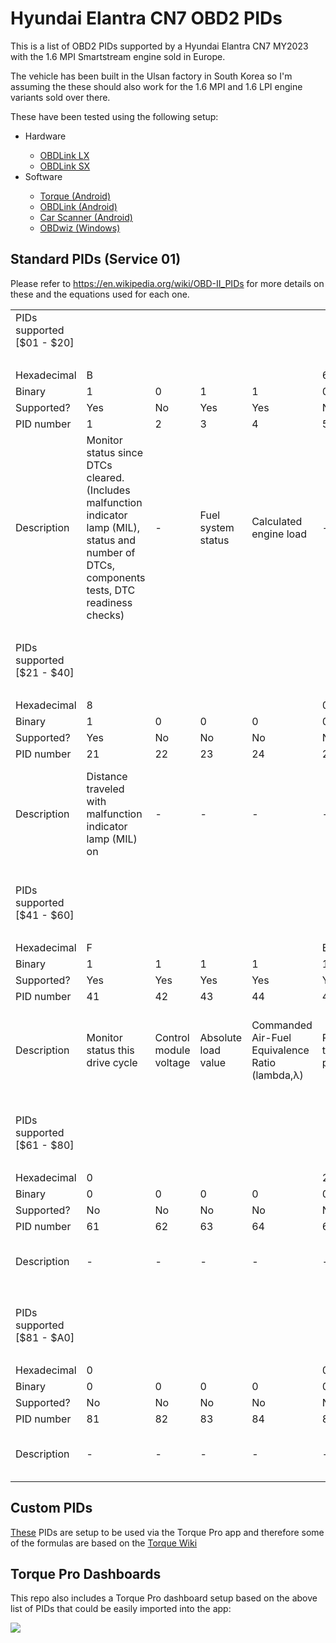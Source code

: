 # Hyundai Elantra CN7 OBD2 PIDs

This is a list of OBD2 PIDs supported by a Hyundai Elantra CN7 MY2023 with the 1.6 MPI Smartstream engine sold in Europe.

The vehicle has been built in the Ulsan factory in South Korea so I'm assuming the these should also work for the 1.6 MPI and 1.6 LPI engine variants sold over there.

These have been tested using the following setup:
<ul>
<li>Hardware</li>
        <ul>
        <li><a href="https://www.scantool.net/obdlink-lxbt/">OBDLink LX</a>
        <li><a href="https://www.scantool.net/obdlink-sx/">OBDLink SX</a>
        </ul>
<li>Software</li>
        <ul>
        <li><a href="https://play.google.com/store/apps/details?id=org.prowl.torque&hl=en&gl=US">Torque (Android)</a></li>
        <li><a href="https://play.google.com/store/apps/details?id=OCTech.Mobile.Applications.OBDLink&hl=en&gl=US">OBDLink (Android)</a></li>
        <li><a href="https://play.google.com/store/apps/details?id=com.ovz.carscanner&hl=en&gl=US">Car Scanner (Android)</a></li>
        <li><a href="https://www.scantool.net/obdwiz/">OBDwiz (Windows)</a></li>
        </ul>
</ul>

<h2> Standard PIDs (Service 01) </h2>

Please refer to https://en.wikipedia.org/wiki/OBD-II_PIDs for more details on these and the equations used for each one.

<table border="0" cellpadding="0" cellspacing="0" id="sheet0" class="sheet0 gridlines">
        <col class="col0">
        <col class="col1">
        <col class="col2">
        <col class="col3">
        <col class="col4">
        <col class="col5">
        <col class="col6">
        <col class="col7">
        <col class="col8">
        <col class="col9">
        <col class="col10">
        <col class="col11">
        <col class="col12">
        <col class="col13">
        <col class="col14">
        <col class="col15">
        <col class="col16">
        <col class="col17">
        <col class="col18">
        <col class="col19">
        <col class="col20">
        <col class="col21">
        <col class="col22">
        <col class="col23">
        <col class="col24">
        <col class="col25">
        <col class="col26">
        <col class="col27">
        <col class="col28">
        <col class="col29">
        <col class="col30">
        <col class="col31">
        <col class="col32">
        <tbody>
          <tr class="row0">
            <td class="column0 style1 s">PIDs supported [$01 - $20]	</td>
            <td class="column1">&nbsp;</td>
            <td class="column2">&nbsp;</td>
            <td class="column3">&nbsp;</td>
            <td class="column4">&nbsp;</td>
            <td class="column5">&nbsp;</td>
            <td class="column6">&nbsp;</td>
            <td class="column7">&nbsp;</td>
            <td class="column8">&nbsp;</td>
            <td class="column9">&nbsp;</td>
            <td class="column10">&nbsp;</td>
            <td class="column11">&nbsp;</td>
            <td class="column12">&nbsp;</td>
            <td class="column13">&nbsp;</td>
            <td class="column14">&nbsp;</td>
            <td class="column15">&nbsp;</td>
            <td class="column16">&nbsp;</td>
            <td class="column17">&nbsp;</td>
            <td class="column18">&nbsp;</td>
            <td class="column19">&nbsp;</td>
            <td class="column20">&nbsp;</td>
            <td class="column21">&nbsp;</td>
            <td class="column22">&nbsp;</td>
            <td class="column23">&nbsp;</td>
            <td class="column24">&nbsp;</td>
            <td class="column25">&nbsp;</td>
            <td class="column26">&nbsp;</td>
            <td class="column27">&nbsp;</td>
            <td class="column28">&nbsp;</td>
            <td class="column29">&nbsp;</td>
            <td class="column30">&nbsp;</td>
            <td class="column31">&nbsp;</td>
            <td class="column32">&nbsp;</td>
          </tr>
          <tr class="row1">
            <td class="column0">&nbsp;</td>
            <td class="column1">&nbsp;</td>
            <td class="column2">&nbsp;</td>
            <td class="column3">&nbsp;</td>
            <td class="column4">&nbsp;</td>
            <td class="column5">&nbsp;</td>
            <td class="column6">&nbsp;</td>
            <td class="column7">&nbsp;</td>
            <td class="column8">&nbsp;</td>
            <td class="column9">&nbsp;</td>
            <td class="column10">&nbsp;</td>
            <td class="column11">&nbsp;</td>
            <td class="column12">&nbsp;</td>
            <td class="column13">&nbsp;</td>
            <td class="column14">&nbsp;</td>
            <td class="column15">&nbsp;</td>
            <td class="column16">&nbsp;</td>
            <td class="column17">&nbsp;</td>
            <td class="column18">&nbsp;</td>
            <td class="column19">&nbsp;</td>
            <td class="column20">&nbsp;</td>
            <td class="column21">&nbsp;</td>
            <td class="column22">&nbsp;</td>
            <td class="column23">&nbsp;</td>
            <td class="column24">&nbsp;</td>
            <td class="column25">&nbsp;</td>
            <td class="column26">&nbsp;</td>
            <td class="column27">&nbsp;</td>
            <td class="column28">&nbsp;</td>
            <td class="column29">&nbsp;</td>
            <td class="column30">&nbsp;</td>
            <td class="column31">&nbsp;</td>
            <td class="column32">&nbsp;</td>
          </tr>
          <tr class="row2">
            <td class="column0 style2 s">Hexadecimal</td>
            <td class="column1 style3 s style5" colspan="4">B</td>
            <td class="column5 style3 n style5" colspan="4">6</td>
            <td class="column9 style3 n style5" colspan="4">3</td>
            <td class="column13 style3 s style5" colspan="4">F</td>
            <td class="column17 style3 s style5" colspan="4">A</td>
            <td class="column21 style3 n style5" colspan="4">8</td>
            <td class="column25 style3 n style5" colspan="4">1</td>
            <td class="column29 style3 n style5" colspan="4">3</td>
          </tr>
          <tr class="row3">
            <td class="column0 style2 s">Binary</td>
            <td class="column1 style6 n">1</td>
            <td class="column2 style6 n">0</td>
            <td class="column3 style6 n">1</td>
            <td class="column4 style6 n">1</td>
            <td class="column5 style6 n">0</td>
            <td class="column6 style6 n">1</td>
            <td class="column7 style6 n">1</td>
            <td class="column8 style6 n">0</td>
            <td class="column9 style6 n">0</td>
            <td class="column10 style6 n">0</td>
            <td class="column11 style6 n">1</td>
            <td class="column12 style6 n">1</td>
            <td class="column13 style6 n">1</td>
            <td class="column14 style6 n">1</td>
            <td class="column15 style6 n">1</td>
            <td class="column16 style6 n">1</td>
            <td class="column17 style6 n">1</td>
            <td class="column18 style6 n">0</td>
            <td class="column19 style6 n">1</td>
            <td class="column20 style6 n">0</td>
            <td class="column21 style6 n">1</td>
            <td class="column22 style6 n">0</td>
            <td class="column23 style6 n">0</td>
            <td class="column24 style6 n">0</td>
            <td class="column25 style6 n">0</td>
            <td class="column26 style6 n">0</td>
            <td class="column27 style6 n">0</td>
            <td class="column28 style6 n">1</td>
            <td class="column29 style6 n">0</td>
            <td class="column30 style6 n">0</td>
            <td class="column31 style6 n">1</td>
            <td class="column32 style6 n">1</td>
          </tr>
          <tr class="row4">
            <td class="column0 style2 s">Supported?</td>
            <td class="column1 style7 s">Yes</td>
            <td class="column2 style8 s">No</td>
            <td class="column3 style7 s">Yes</td>
            <td class="column4 style7 s">Yes</td>
            <td class="column5 style8 s">No</td>
            <td class="column6 style7 s">Yes</td>
            <td class="column7 style7 s">Yes</td>
            <td class="column8 style8 s">No</td>
            <td class="column9 style8 s">No</td>
            <td class="column10 style8 s">No</td>
            <td class="column11 style7 s">Yes</td>
            <td class="column12 style7 s">Yes</td>
            <td class="column13 style7 s">Yes</td>
            <td class="column14 style7 s">Yes</td>
            <td class="column15 style7 s">Yes</td>
            <td class="column16 style7 s">Yes</td>
            <td class="column17 style7 s">Yes</td>
            <td class="column18 style8 s">No</td>
            <td class="column19 style7 s">Yes</td>
            <td class="column20 style8 s">No</td>
            <td class="column21 style7 s">Yes</td>
            <td class="column22 style8 s">No</td>
            <td class="column23 style8 s">No</td>
            <td class="column24 style8 s">No</td>
            <td class="column25 style8 s">No</td>
            <td class="column26 style8 s">No</td>
            <td class="column27 style8 s">No</td>
            <td class="column28 style7 s">Yes</td>
            <td class="column29 style8 s">No</td>
            <td class="column30 style8 s">No</td>
            <td class="column31 style7 s">Yes</td>
            <td class="column32 style7 s">Yes</td>
          </tr>
          <tr class="row5">
            <td class="column0 style2 s">PID number</td>
            <td class="column1 style6 n">1</td>
            <td class="column2 style6 n">2</td>
            <td class="column3 style6 n">3</td>
            <td class="column4 style6 n">4</td>
            <td class="column5 style6 n">5</td>
            <td class="column6 style6 n">6</td>
            <td class="column7 style6 n">7</td>
            <td class="column8 style6 n">8</td>
            <td class="column9 style6 n">9</td>
            <td class="column10 style6 s">0A</td>
            <td class="column11 style6 s">0B</td>
            <td class="column12 style6 s">0C</td>
            <td class="column13 style6 s">0D</td>
            <td class="column14 style6 s">0E</td>
            <td class="column15 style6 s">0F</td>
            <td class="column16 style6 n">10</td>
            <td class="column17 style6 n">11</td>
            <td class="column18 style6 n">12</td>
            <td class="column19 style6 n">13</td>
            <td class="column20 style6 n">14</td>
            <td class="column21 style6 n">15</td>
            <td class="column22 style6 n">16</td>
            <td class="column23 style6 n">17</td>
            <td class="column24 style6 n">18</td>
            <td class="column25 style6 n">19</td>
            <td class="column26 style6 s">1A</td>
            <td class="column27 style6 s">1B</td>
            <td class="column28 style6 s">1C</td>
            <td class="column29 style6 s">1D</td>
            <td class="column30 style6 s">1E</td>
            <td class="column31 style6 s">1F</td>
            <td class="column32 style6 n">20</td>
          </tr>
          <tr class="row6">
            <td class="column0 style2 s">Description</td>
            <td class="column1 style9 s">Monitor status since DTCs cleared. (Includes malfunction indicator lamp (MIL), status and number of DTCs, components tests, DTC readiness checks)</td>
            <td class="column2 style10 s">-</td>
            <td class="column3 style10 s">Fuel system status</td>
            <td class="column4 style10 s">Calculated engine load</td>
            <td class="column5 style10 s">-</td>
            <td class="column6 style10 s">Short term fuel trim—Bank 1</td>
            <td class="column7 style10 s">Long term fuel trim—Bank 1</td>
            <td class="column8 style10 s">-</td>
            <td class="column9 style10 s">-</td>
            <td class="column10 style10 s">-</td>
            <td class="column11 style10 s">Intake manifold absolute pressure</td>
            <td class="column12 style10 s">Engine speed</td>
            <td class="column13 style10 s">Vehicle speed</td>
            <td class="column14 style10 s">Timing advance</td>
            <td class="column15 style10 s">Intake air temperature</td>
            <td class="column16 style10 s">Mass air flow sensor (MAF) air flow rate</td>
            <td class="column17 style10 s">Throttle position</td>
            <td class="column18 style10 s">-</td>
            <td class="column19 style10 s">Oxygen sensors present (in 2 banks)</td>
            <td class="column20 style10 s">-</td>
            <td class="column21 style10 s">	Oxygen Sensor 2<br />
A: Voltage<br />
B: Short term fuel trim</td>
            <td class="column22 style10 s">-</td>
            <td class="column23 style10 s">-</td>
            <td class="column24 style10 s">-</td>
            <td class="column25 style10 s">-</td>
            <td class="column26 style10 s">-</td>
            <td class="column27 style10 s">-</td>
            <td class="column28 style10 s">OBD standards this vehicle conforms to</td>
            <td class="column29 style10 s">-</td>
            <td class="column30 style10 s">-</td>
            <td class="column31 style10 s">Run time since engine start	</td>
            <td class="column32 style10 s">PIDs supported [$21 - $40]	</td>
          </tr>
          <tr class="row7">
            <td class="column0">&nbsp;</td>
            <td class="column1">&nbsp;</td>
            <td class="column2">&nbsp;</td>
            <td class="column3">&nbsp;</td>
            <td class="column4">&nbsp;</td>
            <td class="column5">&nbsp;</td>
            <td class="column6">&nbsp;</td>
            <td class="column7">&nbsp;</td>
            <td class="column8">&nbsp;</td>
            <td class="column9">&nbsp;</td>
            <td class="column10">&nbsp;</td>
            <td class="column11">&nbsp;</td>
            <td class="column12">&nbsp;</td>
            <td class="column13">&nbsp;</td>
            <td class="column14">&nbsp;</td>
            <td class="column15">&nbsp;</td>
            <td class="column16">&nbsp;</td>
            <td class="column17">&nbsp;</td>
            <td class="column18">&nbsp;</td>
            <td class="column19">&nbsp;</td>
            <td class="column20">&nbsp;</td>
            <td class="column21">&nbsp;</td>
            <td class="column22">&nbsp;</td>
            <td class="column23">&nbsp;</td>
            <td class="column24">&nbsp;</td>
            <td class="column25">&nbsp;</td>
            <td class="column26">&nbsp;</td>
            <td class="column27">&nbsp;</td>
            <td class="column28">&nbsp;</td>
            <td class="column29">&nbsp;</td>
            <td class="column30">&nbsp;</td>
            <td class="column31">&nbsp;</td>
            <td class="column32">&nbsp;</td>
          </tr>
          <tr class="row8">
            <td class="column0 style1 s">PIDs supported [$21 - $40]	</td>
            <td class="column1">&nbsp;</td>
            <td class="column2">&nbsp;</td>
            <td class="column3">&nbsp;</td>
            <td class="column4">&nbsp;</td>
            <td class="column5">&nbsp;</td>
            <td class="column6">&nbsp;</td>
            <td class="column7">&nbsp;</td>
            <td class="column8">&nbsp;</td>
            <td class="column9">&nbsp;</td>
            <td class="column10">&nbsp;</td>
            <td class="column11">&nbsp;</td>
            <td class="column12">&nbsp;</td>
            <td class="column13">&nbsp;</td>
            <td class="column14">&nbsp;</td>
            <td class="column15">&nbsp;</td>
            <td class="column16">&nbsp;</td>
            <td class="column17">&nbsp;</td>
            <td class="column18">&nbsp;</td>
            <td class="column19">&nbsp;</td>
            <td class="column20">&nbsp;</td>
            <td class="column21">&nbsp;</td>
            <td class="column22">&nbsp;</td>
            <td class="column23">&nbsp;</td>
            <td class="column24">&nbsp;</td>
            <td class="column25">&nbsp;</td>
            <td class="column26">&nbsp;</td>
            <td class="column27">&nbsp;</td>
            <td class="column28">&nbsp;</td>
            <td class="column29">&nbsp;</td>
            <td class="column30">&nbsp;</td>
            <td class="column31">&nbsp;</td>
            <td class="column32">&nbsp;</td>
          </tr>
          <tr class="row9">
            <td class="column0">&nbsp;</td>
            <td class="column1">&nbsp;</td>
            <td class="column2">&nbsp;</td>
            <td class="column3">&nbsp;</td>
            <td class="column4">&nbsp;</td>
            <td class="column5">&nbsp;</td>
            <td class="column6">&nbsp;</td>
            <td class="column7">&nbsp;</td>
            <td class="column8">&nbsp;</td>
            <td class="column9">&nbsp;</td>
            <td class="column10">&nbsp;</td>
            <td class="column11">&nbsp;</td>
            <td class="column12">&nbsp;</td>
            <td class="column13">&nbsp;</td>
            <td class="column14">&nbsp;</td>
            <td class="column15">&nbsp;</td>
            <td class="column16">&nbsp;</td>
            <td class="column17">&nbsp;</td>
            <td class="column18">&nbsp;</td>
            <td class="column19">&nbsp;</td>
            <td class="column20">&nbsp;</td>
            <td class="column21">&nbsp;</td>
            <td class="column22">&nbsp;</td>
            <td class="column23">&nbsp;</td>
            <td class="column24">&nbsp;</td>
            <td class="column25">&nbsp;</td>
            <td class="column26">&nbsp;</td>
            <td class="column27">&nbsp;</td>
            <td class="column28">&nbsp;</td>
            <td class="column29">&nbsp;</td>
            <td class="column30">&nbsp;</td>
            <td class="column31">&nbsp;</td>
            <td class="column32">&nbsp;</td>
          </tr>
          <tr class="row10">
            <td class="column0 style2 s">Hexadecimal</td>
            <td class="column1 style3 n style5" colspan="4">8</td>
            <td class="column5 style3 n style5" colspan="4">0</td>
            <td class="column9 style3 n style5" colspan="4">1</td>
            <td class="column13 style3 s style5" colspan="4">D</td>
            <td class="column17 style3 s style5" colspan="4">B</td>
            <td class="column21 style3 n style5" colspan="4">0</td>
            <td class="column25 style3 n style5" colspan="4">1</td>
            <td class="column29 style3 n style5" colspan="4">1</td>
          </tr>
          <tr class="row11">
            <td class="column0 style2 s">Binary</td>
            <td class="column1 style6 n">1</td>
            <td class="column2 style6 n">0</td>
            <td class="column3 style6 n">0</td>
            <td class="column4 style6 n">0</td>
            <td class="column5 style6 n">0</td>
            <td class="column6 style6 n">0</td>
            <td class="column7 style6 n">0</td>
            <td class="column8 style6 n">0</td>
            <td class="column9 style6 n">0</td>
            <td class="column10 style6 n">0</td>
            <td class="column11 style6 n">0</td>
            <td class="column12 style6 n">1</td>
            <td class="column13 style6 n">1</td>
            <td class="column14 style6 n">1</td>
            <td class="column15 style6 n">0</td>
            <td class="column16 style6 n">1</td>
            <td class="column17 style6 n">1</td>
            <td class="column18 style6 n">0</td>
            <td class="column19 style6 n">1</td>
            <td class="column20 style6 n">1</td>
            <td class="column21 style6 n">0</td>
            <td class="column22 style6 n">0</td>
            <td class="column23 style6 n">0</td>
            <td class="column24 style6 n">0</td>
            <td class="column25 style6 n">0</td>
            <td class="column26 style6 n">0</td>
            <td class="column27 style6 n">0</td>
            <td class="column28 style6 n">1</td>
            <td class="column29 style6 n">0</td>
            <td class="column30 style6 n">0</td>
            <td class="column31 style6 n">0</td>
            <td class="column32 style6 n">1</td>
          </tr>
          <tr class="row12">
            <td class="column0 style2 s">Supported?</td>
            <td class="column1 style7 s">Yes</td>
            <td class="column2 style8 s">No</td>
            <td class="column3 style8 s">No</td>
            <td class="column4 style8 s">No</td>
            <td class="column5 style8 s">No</td>
            <td class="column6 style8 s">No</td>
            <td class="column7 style8 s">No</td>
            <td class="column8 style8 s">No</td>
            <td class="column9 style8 s">No</td>
            <td class="column10 style8 s">No</td>
            <td class="column11 style8 s">No</td>
            <td class="column12 style7 s">Yes</td>
            <td class="column13 style7 s">Yes</td>
            <td class="column14 style7 s">Yes</td>
            <td class="column15 style8 s">No</td>
            <td class="column16 style7 s">Yes</td>
            <td class="column17 style7 s">Yes</td>
            <td class="column18 style8 s">No</td>
            <td class="column19 style7 s">Yes</td>
            <td class="column20 style7 s">Yes</td>
            <td class="column21 style8 s">No</td>
            <td class="column22 style8 s">No</td>
            <td class="column23 style8 s">No</td>
            <td class="column24 style8 s">No</td>
            <td class="column25 style8 s">No</td>
            <td class="column26 style8 s">No</td>
            <td class="column27 style8 s">No</td>
            <td class="column28 style7 s">Yes</td>
            <td class="column29 style8 s">No</td>
            <td class="column30 style8 s">No</td>
            <td class="column31 style8 s">No</td>
            <td class="column32 style7 s">Yes</td>
          </tr>
          <tr class="row13">
            <td class="column0 style2 s">PID number</td>
            <td class="column1 style6 n">21</td>
            <td class="column2 style6 n">22</td>
            <td class="column3 style6 n">23</td>
            <td class="column4 style6 n">24</td>
            <td class="column5 style6 n">25</td>
            <td class="column6 style6 n">26</td>
            <td class="column7 style6 n">27</td>
            <td class="column8 style6 n">28</td>
            <td class="column9 style6 n">29</td>
            <td class="column10 style6 s">2A</td>
            <td class="column11 style6 s">2B</td>
            <td class="column12 style6 s">2C</td>
            <td class="column13 style6 s">2D</td>
            <td class="column14 style6 s">2E</td>
            <td class="column15 style6 s">2F</td>
            <td class="column16 style6 n">30</td>
            <td class="column17 style6 n">31</td>
            <td class="column18 style6 n">32</td>
            <td class="column19 style6 n">33</td>
            <td class="column20 style6 n">34</td>
            <td class="column21 style6 n">35</td>
            <td class="column22 style6 n">36</td>
            <td class="column23 style6 n">37</td>
            <td class="column24 style6 n">38</td>
            <td class="column25 style6 n">39</td>
            <td class="column26 style6 s">3A</td>
            <td class="column27 style6 s">3B</td>
            <td class="column28 style6 s">3C</td>
            <td class="column29 style6 s">3D</td>
            <td class="column30 style6 s">3E</td>
            <td class="column31 style6 s">3F</td>
            <td class="column32 style6 n">40</td>
          </tr>
          <tr class="row14">
            <td class="column0 style2 s">Description</td>
            <td class="column1 style9 s">Distance traveled with malfunction indicator lamp (MIL) on</td>
            <td class="column2 style10 s">-</td>
            <td class="column3 style10 s">-</td>
            <td class="column4 style10 s">-</td>
            <td class="column5 style10 s">-</td>
            <td class="column6 style10 s">-</td>
            <td class="column7 style10 s">-</td>
            <td class="column8 style10 s">-</td>
            <td class="column9 style10 s">-</td>
            <td class="column10 style10 s">-</td>
            <td class="column11 style10 s">-</td>
            <td class="column12 style10 s">Commanded EGR</td>
            <td class="column13 style10 s">EGR Error	</td>
            <td class="column14 style10 s">Commanded evaporative purge	</td>
            <td class="column15 style10 s">-</td>
            <td class="column16 style10 s">Warm-ups since codes cleared</td>
            <td class="column17 style10 s">Distance traveled since codes cleared</td>
            <td class="column18 style10 s">-</td>
            <td class="column19 style10 s">Absolute Barometric Pressure	</td>
            <td class="column20 style10 s">Oxygen Sensor 1<br />
AB: Air-Fuel Equivalence Ratio (lambda,λ)<br />
CD: Current</td>
            <td class="column21 style10 s">-</td>
            <td class="column22 style10 s">-</td>
            <td class="column23 style10 s">-</td>
            <td class="column24 style10 s">-</td>
            <td class="column25 style10 s">-</td>
            <td class="column26 style10 s">-</td>
            <td class="column27 style10 s">-</td>
            <td class="column28 style10 s">Catalyst Temperature: Bank 1, Sensor 1</td>
            <td class="column29 style10 s">-</td>
            <td class="column30 style10 s">-</td>
            <td class="column31 style10 s">-</td>
            <td class="column32 style10 s">PIDs supported [$41 - $60]</td>
          </tr>
          <tr class="row15">
            <td class="column0">&nbsp;</td>
            <td class="column1">&nbsp;</td>
            <td class="column2">&nbsp;</td>
            <td class="column3">&nbsp;</td>
            <td class="column4">&nbsp;</td>
            <td class="column5">&nbsp;</td>
            <td class="column6">&nbsp;</td>
            <td class="column7">&nbsp;</td>
            <td class="column8">&nbsp;</td>
            <td class="column9">&nbsp;</td>
            <td class="column10">&nbsp;</td>
            <td class="column11">&nbsp;</td>
            <td class="column12">&nbsp;</td>
            <td class="column13">&nbsp;</td>
            <td class="column14">&nbsp;</td>
            <td class="column15">&nbsp;</td>
            <td class="column16">&nbsp;</td>
            <td class="column17">&nbsp;</td>
            <td class="column18">&nbsp;</td>
            <td class="column19">&nbsp;</td>
            <td class="column20">&nbsp;</td>
            <td class="column21">&nbsp;</td>
            <td class="column22">&nbsp;</td>
            <td class="column23">&nbsp;</td>
            <td class="column24">&nbsp;</td>
            <td class="column25">&nbsp;</td>
            <td class="column26">&nbsp;</td>
            <td class="column27">&nbsp;</td>
            <td class="column28">&nbsp;</td>
            <td class="column29">&nbsp;</td>
            <td class="column30">&nbsp;</td>
            <td class="column31">&nbsp;</td>
            <td class="column32">&nbsp;</td>
          </tr>
          <tr class="row16">
            <td class="column0 style1 s">PIDs supported [$41 - $60]	</td>
            <td class="column1">&nbsp;</td>
            <td class="column2">&nbsp;</td>
            <td class="column3">&nbsp;</td>
            <td class="column4">&nbsp;</td>
            <td class="column5">&nbsp;</td>
            <td class="column6">&nbsp;</td>
            <td class="column7">&nbsp;</td>
            <td class="column8">&nbsp;</td>
            <td class="column9">&nbsp;</td>
            <td class="column10">&nbsp;</td>
            <td class="column11">&nbsp;</td>
            <td class="column12">&nbsp;</td>
            <td class="column13">&nbsp;</td>
            <td class="column14">&nbsp;</td>
            <td class="column15">&nbsp;</td>
            <td class="column16">&nbsp;</td>
            <td class="column17">&nbsp;</td>
            <td class="column18">&nbsp;</td>
            <td class="column19">&nbsp;</td>
            <td class="column20">&nbsp;</td>
            <td class="column21">&nbsp;</td>
            <td class="column22">&nbsp;</td>
            <td class="column23">&nbsp;</td>
            <td class="column24">&nbsp;</td>
            <td class="column25">&nbsp;</td>
            <td class="column26">&nbsp;</td>
            <td class="column27">&nbsp;</td>
            <td class="column28">&nbsp;</td>
            <td class="column29">&nbsp;</td>
            <td class="column30">&nbsp;</td>
            <td class="column31">&nbsp;</td>
            <td class="column32">&nbsp;</td>
          </tr>
          <tr class="row17">
            <td class="column0">&nbsp;</td>
            <td class="column1">&nbsp;</td>
            <td class="column2">&nbsp;</td>
            <td class="column3">&nbsp;</td>
            <td class="column4">&nbsp;</td>
            <td class="column5">&nbsp;</td>
            <td class="column6">&nbsp;</td>
            <td class="column7">&nbsp;</td>
            <td class="column8">&nbsp;</td>
            <td class="column9">&nbsp;</td>
            <td class="column10">&nbsp;</td>
            <td class="column11">&nbsp;</td>
            <td class="column12">&nbsp;</td>
            <td class="column13">&nbsp;</td>
            <td class="column14">&nbsp;</td>
            <td class="column15">&nbsp;</td>
            <td class="column16">&nbsp;</td>
            <td class="column17">&nbsp;</td>
            <td class="column18">&nbsp;</td>
            <td class="column19">&nbsp;</td>
            <td class="column20">&nbsp;</td>
            <td class="column21">&nbsp;</td>
            <td class="column22">&nbsp;</td>
            <td class="column23">&nbsp;</td>
            <td class="column24">&nbsp;</td>
            <td class="column25">&nbsp;</td>
            <td class="column26">&nbsp;</td>
            <td class="column27">&nbsp;</td>
            <td class="column28">&nbsp;</td>
            <td class="column29">&nbsp;</td>
            <td class="column30">&nbsp;</td>
            <td class="column31">&nbsp;</td>
            <td class="column32">&nbsp;</td>
          </tr>
          <tr class="row18">
            <td class="column0 style2 s">Hexadecimal</td>
            <td class="column1 style3 s style5" colspan="4">F</td>
            <td class="column5 style3 s style5" colspan="4">E</td>
            <td class="column9 style3 s style5" colspan="4">D</td>
            <td class="column13 style3 n style5" colspan="4">0</td>
            <td class="column17 style3 n style5" colspan="4">8</td>
            <td class="column21 style3 s style5" colspan="4">C</td>
            <td class="column25 style3 n style5" colspan="4">0</td>
            <td class="column29 style3 n style5" colspan="4">5</td>
          </tr>
          <tr class="row19">
            <td class="column0 style2 s">Binary</td>
            <td class="column1 style6 n">1</td>
            <td class="column2 style6 n">1</td>
            <td class="column3 style6 n">1</td>
            <td class="column4 style6 n">1</td>
            <td class="column5 style6 n">1</td>
            <td class="column6 style6 n">1</td>
            <td class="column7 style6 n">1</td>
            <td class="column8 style6 n">0</td>
            <td class="column9 style6 n">1</td>
            <td class="column10 style6 n">1</td>
            <td class="column11 style6 n">0</td>
            <td class="column12 style6 n">1</td>
            <td class="column13 style6 n">0</td>
            <td class="column14 style6 n">0</td>
            <td class="column15 style6 n">0</td>
            <td class="column16 style6 n">0</td>
            <td class="column17 style6 n">1</td>
            <td class="column18 style6 n">0</td>
            <td class="column19 style6 n">0</td>
            <td class="column20 style6 n">0</td>
            <td class="column21 style6 n">1</td>
            <td class="column22 style6 n">1</td>
            <td class="column23 style6 n">0</td>
            <td class="column24 style6 n">0</td>
            <td class="column25 style6 n">0</td>
            <td class="column26 style6 n">0</td>
            <td class="column27 style6 n">0</td>
            <td class="column28 style6 n">0</td>
            <td class="column29 style6 n">0</td>
            <td class="column30 style6 n">1</td>
            <td class="column31 style6 n">0</td>
            <td class="column32 style6 n">1</td>
          </tr>
          <tr class="row20">
            <td class="column0 style2 s">Supported?</td>
            <td class="column1 style7 s">Yes</td>
            <td class="column2 style7 s">Yes</td>
            <td class="column3 style7 s">Yes</td>
            <td class="column4 style7 s">Yes</td>
            <td class="column5 style7 s">Yes</td>
            <td class="column6 style7 s">Yes</td>
            <td class="column7 style7 s">Yes</td>
            <td class="column8 style8 s">No</td>
            <td class="column9 style7 s">Yes</td>
            <td class="column10 style7 s">Yes</td>
            <td class="column11 style8 s">No</td>
            <td class="column12 style7 s">Yes</td>
            <td class="column13 style8 s">No</td>
            <td class="column14 style8 s">No</td>
            <td class="column15 style8 s">No</td>
            <td class="column16 style8 s">No</td>
            <td class="column17 style7 s">Yes</td>
            <td class="column18 style8 s">No</td>
            <td class="column19 style8 s">No</td>
            <td class="column20 style8 s">No</td>
            <td class="column21 style7 s">Yes</td>
            <td class="column22 style7 s">Yes</td>
            <td class="column23 style8 s">No</td>
            <td class="column24 style8 s">No</td>
            <td class="column25 style8 s">No</td>
            <td class="column26 style8 s">No</td>
            <td class="column27 style8 s">No</td>
            <td class="column28 style8 s">No</td>
            <td class="column29 style8 s">No</td>
            <td class="column30 style7 s">Yes</td>
            <td class="column31 style8 s">No</td>
            <td class="column32 style7 s">Yes</td>
          </tr>
          <tr class="row21">
            <td class="column0 style2 s">PID number</td>
            <td class="column1 style6 n">41</td>
            <td class="column2 style6 n">42</td>
            <td class="column3 style6 n">43</td>
            <td class="column4 style6 n">44</td>
            <td class="column5 style6 n">45</td>
            <td class="column6 style6 n">46</td>
            <td class="column7 style6 n">47</td>
            <td class="column8 style6 n">48</td>
            <td class="column9 style6 n">49</td>
            <td class="column10 style6 s">4A</td>
            <td class="column11 style6 s">4B</td>
            <td class="column12 style6 s">4C</td>
            <td class="column13 style6 s">4D</td>
            <td class="column14 style6 s">4E</td>
            <td class="column15 style6 s">4F</td>
            <td class="column16 style6 n">50</td>
            <td class="column17 style6 n">51</td>
            <td class="column18 style6 n">52</td>
            <td class="column19 style6 n">53</td>
            <td class="column20 style6 n">54</td>
            <td class="column21 style6 n">55</td>
            <td class="column22 style6 n">56</td>
            <td class="column23 style6 n">57</td>
            <td class="column24 style6 n">58</td>
            <td class="column25 style6 n">59</td>
            <td class="column26 style6 s">5A</td>
            <td class="column27 style6 s">5B</td>
            <td class="column28 style6 s">5C</td>
            <td class="column29 style6 s">5D</td>
            <td class="column30 style6 s">5E</td>
            <td class="column31 style6 s">5F</td>
            <td class="column32 style6 n">60</td>
          </tr>
          <tr class="row22">
            <td class="column0 style2 s">Description</td>
            <td class="column1 style11 s">Monitor status this drive cycle</td>
            <td class="column2 style11 s">Control module voltage</td>
            <td class="column3 style11 s">Absolute load value</td>
            <td class="column4 style10 s">Commanded Air-Fuel Equivalence Ratio (lambda,λ)	</td>
            <td class="column5 style11 s">Relative throttle position</td>
            <td class="column6 style11 s">Ambient air temperature</td>
            <td class="column7 style11 s">Absolute throttle position B</td>
            <td class="column8 style10 s">-</td>
            <td class="column9 style10 s">Accelerator pedal position D</td>
            <td class="column10 style11 s">Accelerator pedal position E</td>
            <td class="column11 style10 s">-</td>
            <td class="column12 style11 s">Commanded throttle actuator</td>
            <td class="column13 style10 s">-</td>
            <td class="column14 style10 s">-</td>
            <td class="column15 style10 s">-</td>
            <td class="column16 style10 s">-</td>
            <td class="column17 style10 s">Fuel Type	</td>
            <td class="column18 style10 s">-</td>
            <td class="column19 style10 s">-</td>
            <td class="column20 style10 s">-</td>
            <td class="column21 style10 s">Short term secondary oxygen sensor trim, A: bank 1, B: bank 3	</td>
            <td class="column22 style10 s">Long term secondary oxygen sensor trim, A: bank 1, B: bank 3</td>
            <td class="column23 style10 s">-</td>
            <td class="column24 style10 s">-</td>
            <td class="column25 style10 s">-</td>
            <td class="column26 style10 s">-</td>
            <td class="column27 style10 s">-</td>
            <td class="column28 style10 s">-</td>
            <td class="column29 style10 s">-</td>
            <td class="column30 style10 s">Engine fuel rate	</td>
            <td class="column31 style10 s">-</td>
            <td class="column32 style10 s">PIDs supported [$61 - $80]	</td>
          </tr>
          <tr class="row23">
            <td class="column0">&nbsp;</td>
            <td class="column1">&nbsp;</td>
            <td class="column2">&nbsp;</td>
            <td class="column3">&nbsp;</td>
            <td class="column4">&nbsp;</td>
            <td class="column5">&nbsp;</td>
            <td class="column6">&nbsp;</td>
            <td class="column7">&nbsp;</td>
            <td class="column8">&nbsp;</td>
            <td class="column9">&nbsp;</td>
            <td class="column10">&nbsp;</td>
            <td class="column11">&nbsp;</td>
            <td class="column12">&nbsp;</td>
            <td class="column13">&nbsp;</td>
            <td class="column14">&nbsp;</td>
            <td class="column15">&nbsp;</td>
            <td class="column16">&nbsp;</td>
            <td class="column17">&nbsp;</td>
            <td class="column18">&nbsp;</td>
            <td class="column19">&nbsp;</td>
            <td class="column20">&nbsp;</td>
            <td class="column21">&nbsp;</td>
            <td class="column22">&nbsp;</td>
            <td class="column23">&nbsp;</td>
            <td class="column24">&nbsp;</td>
            <td class="column25">&nbsp;</td>
            <td class="column26">&nbsp;</td>
            <td class="column27">&nbsp;</td>
            <td class="column28">&nbsp;</td>
            <td class="column29">&nbsp;</td>
            <td class="column30">&nbsp;</td>
            <td class="column31">&nbsp;</td>
            <td class="column32">&nbsp;</td>
          </tr>
          <tr class="row24">
            <td class="column0 style1 s">PIDs supported [$61 - $80]	</td>
            <td class="column1">&nbsp;</td>
            <td class="column2">&nbsp;</td>
            <td class="column3">&nbsp;</td>
            <td class="column4">&nbsp;</td>
            <td class="column5">&nbsp;</td>
            <td class="column6">&nbsp;</td>
            <td class="column7">&nbsp;</td>
            <td class="column8">&nbsp;</td>
            <td class="column9">&nbsp;</td>
            <td class="column10">&nbsp;</td>
            <td class="column11">&nbsp;</td>
            <td class="column12">&nbsp;</td>
            <td class="column13">&nbsp;</td>
            <td class="column14">&nbsp;</td>
            <td class="column15">&nbsp;</td>
            <td class="column16">&nbsp;</td>
            <td class="column17">&nbsp;</td>
            <td class="column18">&nbsp;</td>
            <td class="column19">&nbsp;</td>
            <td class="column20">&nbsp;</td>
            <td class="column21">&nbsp;</td>
            <td class="column22">&nbsp;</td>
            <td class="column23">&nbsp;</td>
            <td class="column24">&nbsp;</td>
            <td class="column25">&nbsp;</td>
            <td class="column26">&nbsp;</td>
            <td class="column27">&nbsp;</td>
            <td class="column28">&nbsp;</td>
            <td class="column29">&nbsp;</td>
            <td class="column30">&nbsp;</td>
            <td class="column31">&nbsp;</td>
            <td class="column32">&nbsp;</td>
          </tr>
          <tr class="row25">
            <td class="column0">&nbsp;</td>
            <td class="column1">&nbsp;</td>
            <td class="column2">&nbsp;</td>
            <td class="column3">&nbsp;</td>
            <td class="column4">&nbsp;</td>
            <td class="column5">&nbsp;</td>
            <td class="column6">&nbsp;</td>
            <td class="column7">&nbsp;</td>
            <td class="column8">&nbsp;</td>
            <td class="column9">&nbsp;</td>
            <td class="column10">&nbsp;</td>
            <td class="column11">&nbsp;</td>
            <td class="column12">&nbsp;</td>
            <td class="column13">&nbsp;</td>
            <td class="column14">&nbsp;</td>
            <td class="column15">&nbsp;</td>
            <td class="column16">&nbsp;</td>
            <td class="column17">&nbsp;</td>
            <td class="column18">&nbsp;</td>
            <td class="column19">&nbsp;</td>
            <td class="column20">&nbsp;</td>
            <td class="column21">&nbsp;</td>
            <td class="column22">&nbsp;</td>
            <td class="column23">&nbsp;</td>
            <td class="column24">&nbsp;</td>
            <td class="column25">&nbsp;</td>
            <td class="column26">&nbsp;</td>
            <td class="column27">&nbsp;</td>
            <td class="column28">&nbsp;</td>
            <td class="column29">&nbsp;</td>
            <td class="column30">&nbsp;</td>
            <td class="column31">&nbsp;</td>
            <td class="column32">&nbsp;</td>
          </tr>
          <tr class="row26">
            <td class="column0 style2 s">Hexadecimal</td>
            <td class="column1 style3 n style5" colspan="4">0</td>
            <td class="column5 style3 n style5" colspan="4">2</td>
            <td class="column9 style3 n style5" colspan="4">0</td>
            <td class="column13 style3 n style5" colspan="4">0</td>
            <td class="column17 style3 n style5" colspan="4">0</td>
            <td class="column21 style3 n style5" colspan="4">0</td>
            <td class="column25 style3 n style5" colspan="4">0</td>
            <td class="column29 style3 n style5" colspan="4">1</td>
          </tr>
          <tr class="row27">
            <td class="column0 style2 s">Binary</td>
            <td class="column1 style6 n">0</td>
            <td class="column2 style6 n">0</td>
            <td class="column3 style6 n">0</td>
            <td class="column4 style6 n">0</td>
            <td class="column5 style6 n">0</td>
            <td class="column6 style6 n">0</td>
            <td class="column7 style6 n">1</td>
            <td class="column8 style6 n">0</td>
            <td class="column9 style6 n">0</td>
            <td class="column10 style6 n">0</td>
            <td class="column11 style6 n">0</td>
            <td class="column12 style6 n">0</td>
            <td class="column13 style6 n">0</td>
            <td class="column14 style6 n">0</td>
            <td class="column15 style6 n">0</td>
            <td class="column16 style6 n">0</td>
            <td class="column17 style6 n">0</td>
            <td class="column18 style6 n">0</td>
            <td class="column19 style6 n">0</td>
            <td class="column20 style6 n">0</td>
            <td class="column21 style6 n">0</td>
            <td class="column22 style6 n">0</td>
            <td class="column23 style6 n">0</td>
            <td class="column24 style6 n">0</td>
            <td class="column25 style6 n">0</td>
            <td class="column26 style6 n">0</td>
            <td class="column27 style6 n">0</td>
            <td class="column28 style6 n">0</td>
            <td class="column29 style6 n">0</td>
            <td class="column30 style6 n">0</td>
            <td class="column31 style6 n">0</td>
            <td class="column32 style6 n">1</td>
          </tr>
          <tr class="row28">
            <td class="column0 style2 s">Supported?</td>
            <td class="column1 style8 s">No</td>
            <td class="column2 style8 s">No</td>
            <td class="column3 style8 s">No</td>
            <td class="column4 style8 s">No</td>
            <td class="column5 style8 s">No</td>
            <td class="column6 style8 s">No</td>
            <td class="column7 style7 s">Yes</td>
            <td class="column8 style8 s">No</td>
            <td class="column9 style8 s">No</td>
            <td class="column10 style8 s">No</td>
            <td class="column11 style8 s">No</td>
            <td class="column12 style8 s">No</td>
            <td class="column13 style8 s">No</td>
            <td class="column14 style8 s">No</td>
            <td class="column15 style8 s">No</td>
            <td class="column16 style8 s">No</td>
            <td class="column17 style8 s">No</td>
            <td class="column18 style8 s">No</td>
            <td class="column19 style8 s">No</td>
            <td class="column20 style8 s">No</td>
            <td class="column21 style8 s">No</td>
            <td class="column22 style8 s">No</td>
            <td class="column23 style8 s">No</td>
            <td class="column24 style8 s">No</td>
            <td class="column25 style8 s">No</td>
            <td class="column26 style8 s">No</td>
            <td class="column27 style8 s">No</td>
            <td class="column28 style8 s">No</td>
            <td class="column29 style8 s">No</td>
            <td class="column30 style8 s">No</td>
            <td class="column31 style8 s">No</td>
            <td class="column32 style7 s">Yes</td>
          </tr>
          <tr class="row29">
            <td class="column0 style2 s">PID number</td>
            <td class="column1 style6 n">61</td>
            <td class="column2 style6 n">62</td>
            <td class="column3 style6 n">63</td>
            <td class="column4 style6 n">64</td>
            <td class="column5 style6 n">65</td>
            <td class="column6 style6 n">66</td>
            <td class="column7 style6 n">67</td>
            <td class="column8 style6 n">68</td>
            <td class="column9 style6 n">69</td>
            <td class="column10 style6 s">6A</td>
            <td class="column11 style6 s">6B</td>
            <td class="column12 style6 s">6C</td>
            <td class="column13 style6 s">6D</td>
            <td class="column14 style6 s">6E</td>
            <td class="column15 style6 s">6F</td>
            <td class="column16 style6 n">70</td>
            <td class="column17 style6 n">71</td>
            <td class="column18 style6 n">72</td>
            <td class="column19 style6 n">73</td>
            <td class="column20 style6 n">74</td>
            <td class="column21 style6 n">75</td>
            <td class="column22 style6 n">76</td>
            <td class="column23 style6 n">77</td>
            <td class="column24 style6 n">78</td>
            <td class="column25 style6 n">79</td>
            <td class="column26 style6 s">7A</td>
            <td class="column27 style6 s">7B</td>
            <td class="column28 style6 s">7C</td>
            <td class="column29 style6 s">7D</td>
            <td class="column30 style6 s">7E</td>
            <td class="column31 style6 s">7F</td>
            <td class="column32 style6 n">80</td>
          </tr>
          <tr class="row30">
            <td class="column0 style2 s">Description</td>
            <td class="column1 style10 s">-</td>
            <td class="column2 style10 s">-</td>
            <td class="column3 style10 s">-</td>
            <td class="column4 style10 s">-</td>
            <td class="column5 style10 s">-</td>
            <td class="column6 style10 s">-</td>
            <td class="column7 style11 s">Engine coolant temperature	</td>
            <td class="column8 style10 s">-</td>
            <td class="column9 style10 s">-</td>
            <td class="column10 style10 s">-</td>
            <td class="column11 style10 s">-</td>
            <td class="column12 style10 s">-</td>
            <td class="column13 style10 s">-</td>
            <td class="column14 style10 s">-</td>
            <td class="column15 style10 s">-</td>
            <td class="column16 style10 s">-</td>
            <td class="column17 style10 s">-</td>
            <td class="column18 style10 s">-</td>
            <td class="column19 style10 s">-</td>
            <td class="column20 style10 s">-</td>
            <td class="column21 style10 s">-</td>
            <td class="column22 style10 s">-</td>
            <td class="column23 style10 s">-</td>
            <td class="column24 style10 s">-</td>
            <td class="column25 style10 s">-</td>
            <td class="column26 style10 s">-</td>
            <td class="column27 style10 s">-</td>
            <td class="column28 style10 s">-</td>
            <td class="column29 style10 s">-</td>
            <td class="column30 style10 s">-</td>
            <td class="column31 style10 s">-</td>
            <td class="column32 style10 s">PIDs supported [$81 - $A0]	</td>
          </tr>
          <tr class="row31">
            <td class="column0">&nbsp;</td>
            <td class="column1">&nbsp;</td>
            <td class="column2">&nbsp;</td>
            <td class="column3">&nbsp;</td>
            <td class="column4">&nbsp;</td>
            <td class="column5">&nbsp;</td>
            <td class="column6">&nbsp;</td>
            <td class="column7">&nbsp;</td>
            <td class="column8">&nbsp;</td>
            <td class="column9">&nbsp;</td>
            <td class="column10">&nbsp;</td>
            <td class="column11">&nbsp;</td>
            <td class="column12">&nbsp;</td>
            <td class="column13">&nbsp;</td>
            <td class="column14">&nbsp;</td>
            <td class="column15">&nbsp;</td>
            <td class="column16">&nbsp;</td>
            <td class="column17">&nbsp;</td>
            <td class="column18">&nbsp;</td>
            <td class="column19">&nbsp;</td>
            <td class="column20">&nbsp;</td>
            <td class="column21">&nbsp;</td>
            <td class="column22">&nbsp;</td>
            <td class="column23">&nbsp;</td>
            <td class="column24">&nbsp;</td>
            <td class="column25">&nbsp;</td>
            <td class="column26">&nbsp;</td>
            <td class="column27">&nbsp;</td>
            <td class="column28">&nbsp;</td>
            <td class="column29">&nbsp;</td>
            <td class="column30">&nbsp;</td>
            <td class="column31">&nbsp;</td>
            <td class="column32">&nbsp;</td>
          </tr>
          <tr class="row32">
            <td class="column0 style1 s">PIDs supported [$81 - $A0]	</td>
            <td class="column1">&nbsp;</td>
            <td class="column2">&nbsp;</td>
            <td class="column3">&nbsp;</td>
            <td class="column4">&nbsp;</td>
            <td class="column5">&nbsp;</td>
            <td class="column6">&nbsp;</td>
            <td class="column7">&nbsp;</td>
            <td class="column8">&nbsp;</td>
            <td class="column9">&nbsp;</td>
            <td class="column10">&nbsp;</td>
            <td class="column11">&nbsp;</td>
            <td class="column12">&nbsp;</td>
            <td class="column13">&nbsp;</td>
            <td class="column14">&nbsp;</td>
            <td class="column15">&nbsp;</td>
            <td class="column16">&nbsp;</td>
            <td class="column17">&nbsp;</td>
            <td class="column18">&nbsp;</td>
            <td class="column19">&nbsp;</td>
            <td class="column20">&nbsp;</td>
            <td class="column21">&nbsp;</td>
            <td class="column22">&nbsp;</td>
            <td class="column23">&nbsp;</td>
            <td class="column24">&nbsp;</td>
            <td class="column25">&nbsp;</td>
            <td class="column26">&nbsp;</td>
            <td class="column27">&nbsp;</td>
            <td class="column28">&nbsp;</td>
            <td class="column29">&nbsp;</td>
            <td class="column30">&nbsp;</td>
            <td class="column31">&nbsp;</td>
            <td class="column32">&nbsp;</td>
          </tr>
          <tr class="row33">
            <td class="column0">&nbsp;</td>
            <td class="column1">&nbsp;</td>
            <td class="column2">&nbsp;</td>
            <td class="column3">&nbsp;</td>
            <td class="column4">&nbsp;</td>
            <td class="column5">&nbsp;</td>
            <td class="column6">&nbsp;</td>
            <td class="column7">&nbsp;</td>
            <td class="column8">&nbsp;</td>
            <td class="column9">&nbsp;</td>
            <td class="column10">&nbsp;</td>
            <td class="column11">&nbsp;</td>
            <td class="column12">&nbsp;</td>
            <td class="column13">&nbsp;</td>
            <td class="column14">&nbsp;</td>
            <td class="column15">&nbsp;</td>
            <td class="column16">&nbsp;</td>
            <td class="column17">&nbsp;</td>
            <td class="column18">&nbsp;</td>
            <td class="column19">&nbsp;</td>
            <td class="column20">&nbsp;</td>
            <td class="column21">&nbsp;</td>
            <td class="column22">&nbsp;</td>
            <td class="column23">&nbsp;</td>
            <td class="column24">&nbsp;</td>
            <td class="column25">&nbsp;</td>
            <td class="column26">&nbsp;</td>
            <td class="column27">&nbsp;</td>
            <td class="column28">&nbsp;</td>
            <td class="column29">&nbsp;</td>
            <td class="column30">&nbsp;</td>
            <td class="column31">&nbsp;</td>
            <td class="column32">&nbsp;</td>
          </tr>
          <tr class="row34">
            <td class="column0 style2 s">Hexadecimal</td>
            <td class="column1 style3 n style5" colspan="4">0</td>
            <td class="column5 style3 n style5" colspan="4">0</td>
            <td class="column9 style3 n style5" colspan="4">0</td>
            <td class="column13 style3 n style5" colspan="4">0</td>
            <td class="column17 style3 n style5" colspan="4">0</td>
            <td class="column21 style3 n style5" colspan="4">0</td>
            <td class="column25 style3 n style5" colspan="4">0</td>
            <td class="column29 style3 n style5" colspan="4">8</td>
          </tr>
          <tr class="row35">
            <td class="column0 style2 s">Binary</td>
            <td class="column1 style6 n">0</td>
            <td class="column2 style6 n">0</td>
            <td class="column3 style6 n">0</td>
            <td class="column4 style6 n">0</td>
            <td class="column5 style6 n">0</td>
            <td class="column6 style6 n">0</td>
            <td class="column7 style6 n">0</td>
            <td class="column8 style6 n">0</td>
            <td class="column9 style6 n">0</td>
            <td class="column10 style6 n">0</td>
            <td class="column11 style6 n">0</td>
            <td class="column12 style6 n">0</td>
            <td class="column13 style6 n">0</td>
            <td class="column14 style6 n">0</td>
            <td class="column15 style6 n">0</td>
            <td class="column16 style6 n">0</td>
            <td class="column17 style6 n">0</td>
            <td class="column18 style6 n">0</td>
            <td class="column19 style6 n">0</td>
            <td class="column20 style6 n">0</td>
            <td class="column21 style6 n">0</td>
            <td class="column22 style6 n">0</td>
            <td class="column23 style6 n">0</td>
            <td class="column24 style6 n">0</td>
            <td class="column25 style6 n">0</td>
            <td class="column26 style6 n">0</td>
            <td class="column27 style6 n">0</td>
            <td class="column28 style6 n">0</td>
            <td class="column29 style6 n">1</td>
            <td class="column30 style6 n">0</td>
            <td class="column31 style6 n">0</td>
            <td class="column32 style6 n">0</td>
          </tr>
          <tr class="row36">
            <td class="column0 style2 s">Supported?</td>
            <td class="column1 style8 s">No</td>
            <td class="column2 style8 s">No</td>
            <td class="column3 style8 s">No</td>
            <td class="column4 style8 s">No</td>
            <td class="column5 style8 s">No</td>
            <td class="column6 style8 s">No</td>
            <td class="column7 style8 s">No</td>
            <td class="column8 style8 s">No</td>
            <td class="column9 style8 s">No</td>
            <td class="column10 style8 s">No</td>
            <td class="column11 style8 s">No</td>
            <td class="column12 style8 s">No</td>
            <td class="column13 style8 s">No</td>
            <td class="column14 style8 s">No</td>
            <td class="column15 style8 s">No</td>
            <td class="column16 style8 s">No</td>
            <td class="column17 style8 s">No</td>
            <td class="column18 style8 s">No</td>
            <td class="column19 style8 s">No</td>
            <td class="column20 style8 s">No</td>
            <td class="column21 style8 s">No</td>
            <td class="column22 style8 s">No</td>
            <td class="column23 style8 s">No</td>
            <td class="column24 style8 s">No</td>
            <td class="column25 style8 s">No</td>
            <td class="column26 style8 s">No</td>
            <td class="column27 style8 s">No</td>
            <td class="column28 style8 s">No</td>
            <td class="column29 style7 s">Yes</td>
            <td class="column30 style8 s">No</td>
            <td class="column31 style8 s">No</td>
            <td class="column32 style8 s">No</td>
          </tr>
          <tr class="row37">
            <td class="column0 style2 s">PID number</td>
            <td class="column1 style6 s">81</td>
            <td class="column2 style6 s">82</td>
            <td class="column3 style6 s">83</td>
            <td class="column4 style6 s">84</td>
            <td class="column5 style6 s">85</td>
            <td class="column6 style6 s">86</td>
            <td class="column7 style6 s">87</td>
            <td class="column8 style6 s">88</td>
            <td class="column9 style6 s">89</td>
            <td class="column10 style6 s">8A</td>
            <td class="column11 style6 s">8B</td>
            <td class="column12 style6 s">8C</td>
            <td class="column13 style6 s">8D</td>
            <td class="column14 style6 s">8E</td>
            <td class="column15 style6 s">8F</td>
            <td class="column16 style6 s">90</td>
            <td class="column17 style6 s">91</td>
            <td class="column18 style6 s">92</td>
            <td class="column19 style6 s">93</td>
            <td class="column20 style6 s">94</td>
            <td class="column21 style6 s">95</td>
            <td class="column22 style6 s">96</td>
            <td class="column23 style6 s">97</td>
            <td class="column24 style6 s">98</td>
            <td class="column25 style6 s">99</td>
            <td class="column26 style6 s">9A</td>
            <td class="column27 style6 s">9B</td>
            <td class="column28 style6 s">9C</td>
            <td class="column29 style6 s">9D</td>
            <td class="column30 style6 s">9E</td>
            <td class="column31 style6 s">9F</td>
            <td class="column32 style6 s">A0</td>
          </tr>
          <tr class="row38">
            <td class="column0 style2 s">Description</td>
            <td class="column1 style10 s">-</td>
            <td class="column2 style10 s">-</td>
            <td class="column3 style10 s">-</td>
            <td class="column4 style10 s">-</td>
            <td class="column5 style10 s">-</td>
            <td class="column6 style10 s">-</td>
            <td class="column7 style10 s">-</td>
            <td class="column8 style10 s">-</td>
            <td class="column9 style10 s">-</td>
            <td class="column10 style10 s">-</td>
            <td class="column11 style10 s">-</td>
            <td class="column12 style10 s">-</td>
            <td class="column13 style10 s">-</td>
            <td class="column14 style10 s">-</td>
            <td class="column15 style10 s">-</td>
            <td class="column16 style10 s">-</td>
            <td class="column17 style10 s">-</td>
            <td class="column18 style10 s">-</td>
            <td class="column19 style10 s">-</td>
            <td class="column20 style10 s">-</td>
            <td class="column21 style10 s">-</td>
            <td class="column22 style10 s">-</td>
            <td class="column23 style10 s">-</td>
            <td class="column24 style10 s">-</td>
            <td class="column25 style10 s">-</td>
            <td class="column26 style10 s">-</td>
            <td class="column27 style10 s">-</td>
            <td class="column28 style10 s">-</td>
            <td class="column29 style10 s">Engine Fuel Rate	</td>
            <td class="column30 style10 s">-</td>
            <td class="column31 style10 s">-</td>
            <td class="column32 style10 s">PIDs supported [$A1 - $C0]	</td>
          </tr>
        </tbody>
</table>
    
<h2> Custom PIDs </h2>

<a href="https://github.com/gdincu/HyundaiElantraCN7-OBD2-PIDs/blob/main/CN7.csv">These</a> PIDs are setup to be used via the Torque Pro app and therefore some of the formulas are based on the <a href="https://wiki.torque-bhp.com/view/Equations">Torque Wiki</a>
  
<h2> Torque Pro Dashboards </h2>

This repo also includes a Torque Pro dashboard setup based on the above list of PIDs that could be easily imported into the app:

<img src="https://user-images.githubusercontent.com/20664969/234874093-794d3863-9821-4b1d-acc3-28474330ab3d.png"></img>

